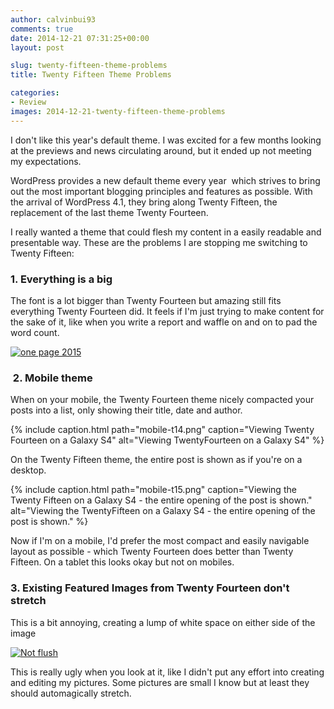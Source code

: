 ```yaml
---
author: calvinbui93
comments: true
date: 2014-12-21 07:31:25+00:00
layout: post

slug: twenty-fifteen-theme-problems
title: Twenty Fifteen Theme Problems

categories:
- Review
images: 2014-12-21-twenty-fifteen-theme-problems
---
```


I don't like this year's default theme. I was excited for a few months looking at the previews and news circulating around, but it ended up not meeting my expectations.

<!-- more -->

WordPress provides a new default theme every year  which strives to bring out the most important blogging principles and features as possible. With the arrival of WordPress 4.1, they bring along Twenty Fifteen, the replacement of the last theme Twenty Fourteen.

I really wanted a theme that could flesh my content in a easily readable and presentable way. These are the problems I are stopping me switching to Twenty Fifteen:


### 1. Everything is a big


The font is a lot bigger than Twenty Fourteen but amazing still fits everything Twenty Fourteen did. It feels if I'm just trying to make content for the sake of it, like when you write a report and waffle on and on to pad the word count.

[![one page 2015](/images/{{page.images}}/one-page-2015.png)](/images/{{page.images}}/one-page-2015.png)


###  2. Mobile theme


When on your mobile, the Twenty Fourteen theme nicely compacted your posts into a list, only showing their title, date and author.

{% include caption.html path="mobile-t14.png" caption="Viewing Twenty Fourteen on a Galaxy S4" alt="Viewing TwentyFourteen on a Galaxy S4" %}

On the Twenty Fifteen theme, the entire post is shown as if you're on a desktop.

{% include caption.html path="mobile-t15.png" caption="Viewing the Twenty Fifteen on a Galaxy S4 - the entire opening of the post is shown." alt="Viewing the TwentyFifteen on a Galaxy S4 - the entire opening of the post is shown." %}

Now if I'm on a mobile, I'd prefer the most compact and easily navigable layout as possible - which Twenty Fourteen does better than Twenty Fifteen. On a tablet this looks okay but not on mobiles.


### 3. Existing Featured Images from Twenty Fourteen don't stretch


This is a bit annoying, creating a lump of white space on either side of the image

[![Not flush](/images/{{page.images}}/not-flush1.png)](/images/{{page.images}}/not-flush1.png)



This is really ugly when you look at it, like I didn't put any effort into creating and editing my pictures. Some pictures are small I know but at least they should automagically stretch.
